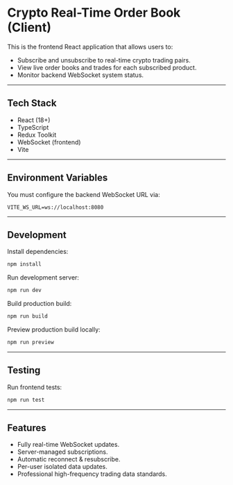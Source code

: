 # Crypto Real-Time Order Book (Client)

This is the frontend React application that allows users to:

* Subscribe and unsubscribe to real-time crypto trading pairs.
* View live order books and trades for each subscribed product.
* Monitor backend WebSocket system status.

---

## Tech Stack

* React (18+)
* TypeScript
* Redux Toolkit
* WebSocket (frontend)
* Vite

---

## Environment Variables

You must configure the backend WebSocket URL via:

```env
VITE_WS_URL=ws://localhost:8080
```

---

## Development

Install dependencies:

```bash
npm install
```

Run development server:

```bash
npm run dev
```

Build production build:

```bash
npm run build
```

Preview production build locally:

```bash
npm run preview
```

---

## Testing

Run frontend tests:

```bash
npm run test
```

---

## Features

* Fully real-time WebSocket updates.
* Server-managed subscriptions.
* Automatic reconnect & resubscribe.
* Per-user isolated data updates.
* Professional high-frequency trading data standards.
